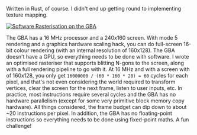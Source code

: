 Written in Rust, of course. I didn't end up getting round to implementing texture mapping.

[![Software Rasterisation on the GBA](https://img.youtube.com/vi/qpUQId1efQU/0.jpg)](https://www.youtube.com/watch?v=qpUQId1efQU)

The GBA has a 16 MHz processor and a 240x160 screen. With mode 5 rendering and a graphics hardware scaling hack, you can
do full-screen 16-bit colour rendering (with an internal resolution of 160x128). The GBA doesn't have a GPU, so
everything needs to be done with software. I wrote an optimised rasteriser that supports blitting N-gons to the screen,
along with a full rendering pipeline to go with it. At 16 MHz and with a screen with of 160x128, you only get
`16000000 / (60 * 160 * 28) = 60` cycles for each pixel, and that's not even considering the world required to transform
vertices, clear the screen for the next frame, listen to user inputs, etc. In practice, most instructions require
several cycles and the GBA has no hardware parallelism (except for some very primitive block memory copy hardware). All
things considered, the frame budget can dip down to about ~20 instructions per pixel. In addition, the GBA has no
floating-point instructions so everything needs to be done using fixed-point maths. A fun challenge!
